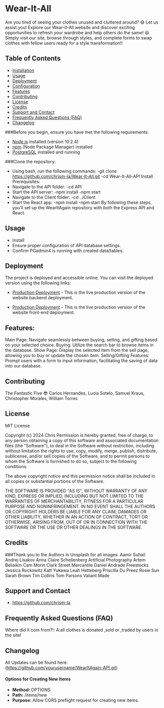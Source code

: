 # Wear-It-All

Are you tired of seeing your clothes unused and cluttered around? 😄 Let us assist you! Explore our Wear-it-All website and discover exciting opportunities to refresh your wardrobe and help others do the same! 😃 Simply visit our site, browse through styles, and complete forms to swap clothes with fellow users ready for a style transformation!!

## Table of Contents

- [Installation](#installation)
- [Usage](#usage)
- [Deployment](#deployment)
- [Configuration](#configuration)
- [Features](#features)
- [Contributing](#contributing)
- [License](#license)
- [Credits](#credits)
- [Support and Contact](#support-and-contact)
- [Frequently Asked Questions (FAQ)](#frequently-asked-questions-faq)
- [Changelog](#changelog)

###Before you begin, ensure you have met the following requirements:

- [Node.js](https://nodejs.org/) installed (version 10.2.4)
- [npm](https://www.npmjs.com/) (Node Package Manager) installed
- [PostgreSQL](https://www.postgresql.org/) installed and running


###Clone the repository:

- Using bash, run the following commands:
  -git clone https://github.com/chrism-la/Wear-It-All.git
  -cd Wear-It-All-API
  Install Prerequisites:
- Navigate to the API folder:
  -cd API
- Start the API server:
  -npm install
  -npm start
- Navigate to the Client folder:
  -cd ../Client
- Start the React app:
  -npm install
  -npm start
  By following these steps, you'll set up the WearItAgain repository with both the Express API and React.

## Usage

- Install
- Ensure proper configuration of API database settings.
- Confirm PGadmin4 is running with created data/tables.



## Deployment

The project is deployed and accessible online. You can visit the deployed version using the following links:

- [Production Deployment](https://wear-it-all-api.onrender.com) - This is the live production version of the       website backend deployment.

- [Production Deployment](https://wear-it-all.onrender.com) - This is the live production version of the           website front-end deployment.

## Features:

Main Page: Navigate seamlessly between buying, selling, and gifting based on your selected choice.
Buying: Utilize the search bar to browse items in the database.
Show Page: Display the selected item from the sell page, allowing you to buy or update the chosen item.
Selling/Gifting Features: Prompt users with a form to input information, facilitating the saving of data into our database.

## Contributing

The Fantastic Five :sunglasses:
Carlos Hernandes,
Lucia Sotelo,
Samuel Kraus,
Christopher Morales,
William Torres

## License

MIT License

Copyright (c) 2024 Chris
Permission is hereby granted, free of charge, to any person obtaining a copy
of this software and associated documentation files (the "Software"), to deal
in the Software without restriction, including without limitation the rights
to use, copy, modify, merge, publish, distribute, sublicense, and/or sell
copies of the Software, and to permit persons to whom the Software is
furnished to do so, subject to the following conditions:

The above copyright notice and this permission notice shall be included in all
copies or substantial portions of the Software.

THE SOFTWARE IS PROVIDED "AS IS", WITHOUT WARRANTY OF ANY KIND, EXPRESS OR
IMPLIED, INCLUDING BUT NOT LIMITED TO THE WARRANTIES OF MERCHANTABILITY,
FITNESS FOR A PARTICULAR PURPOSE AND NONINFRINGEMENT. IN NO EVENT SHALL THE
AUTHORS OR COPYRIGHT HOLDERS BE LIABLE FOR ANY CLAIM, DAMAGES OR OTHER
LIABILITY, WHETHER IN AN ACTION OF CONTRACT, TORT OR OTHERWISE, ARISING FROM,
OUT OF OR IN CONNECTION WITH THE SOFTWARE OR THE USE OR OTHER DEALINGS IN THE
SOFTWARE.

## Credits

###Thank you to the Authors in Unsplash for all images:
Aamir Suhail
Andrej Lisakov
Anna Claire Schellenberg
Artificial Photography
Artem Beliaikin
Cam Morin
Clark Street Mercantile
Daniel Andrade
Freestocks
Jessica Rockowitz
Katt Yukawa
Leah Hetteberg
Priscilla Du Preez
Rosie Sun
Sarah Brown
Tim Collins
Tom Parsons
Valiant Made

## Support and Contact

- https://github.com/chrism-la

## Frequently Asked Questions (FAQ)

Where did it com from?!: A:all clothes is donated ,sold or ,traded by users in the site!

## Changelog

All Updates can be found here:
(https://github.com/yourusername/WearItAgain-API.git)


#### Options for Creating New Items
- **Method:** OPTIONS
- **Path:** /items/new
- **Purpose:** Allow CORS preflight request for creating new items.
